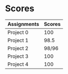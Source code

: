 # Scores  
  
Assignments  | Scores
------------ | ------  
Project    0 | 100   
Project    1 | 98.5  
Project    2 | 98/96  
Project    3 | 100  
Project    4 | 100    